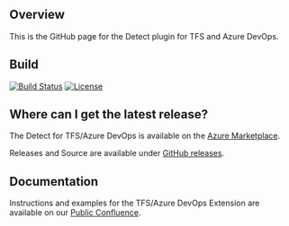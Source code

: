 ## Overview ##
This is the GitHub page for the Detect plugin for TFS and Azure DevOps.

## Build ##

[![Build Status](https://travis-ci.org/blackducksoftware/detect-for-tfs.svg?branch=master)](https://travis-ci.org/blackducksoftware/detect-for-tfs)
[![License](https://img.shields.io/badge/License-Apache%202.0-blue.svg)](https://opensource.org/licenses/Apache-2.0)


## Where can I get the latest release? ##
The Detect for TFS/Azure DevOps is available on the [Azure Marketplace](https://marketplace.visualstudio.com/items?itemName=black-duck-software.detect-for-tfs).

Releases and Source are available under [GitHub releases](https://github.com/blackducksoftware/detect-for-tfs/releases).

## Documentation ##
Instructions and examples for the TFS/Azure DevOps Extension are available on our [Public Confluence](https://synopsys.atlassian.net/wiki/spaces/INTDOCS/pages/622655/Running+Hub+Detect+with+TFS+or+Azure+DevOps).


